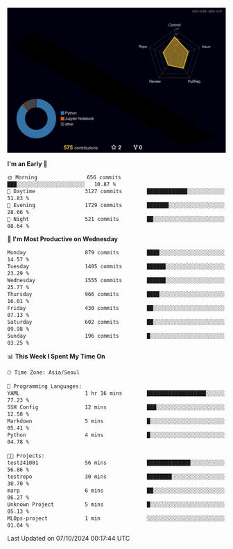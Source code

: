 <!-- ![Header](./github-header-image.png) -->

<!-- <div align="center">
  <img src="https://ziadoua.github.io/m3-Markdown-Badges/badges/FastAPI/fastapi1.svg" />&nbsp
  <img src="https://ziadoua.github.io/m3-Markdown-Badges/badges/Git/git1.svg" />&nbsp
  <img src="https://ziadoua.github.io/m3-Markdown-Badges/badges/Linux/linux2.svg" />&nbsp
  <img src="https://ziadoua.github.io/m3-Markdown-Badges/badges/PostgreSQL/postgresql3.svg" />&nbsp
  <img src="https://ziadoua.github.io/m3-Markdown-Badges/badges/Python/python3.svg" />&nbsp
</div> -->

![](./profile-3d-contrib/profile-night-rainbow.svg)

<!--START_SECTION:waka-->
**I'm an Early 🐤** 

```text
🌞 Morning                656 commits         ███░░░░░░░░░░░░░░░░░░░░░░   10.87 % 
🌆 Daytime                3127 commits        █████████████░░░░░░░░░░░░   51.83 % 
🌃 Evening                1729 commits        ███████░░░░░░░░░░░░░░░░░░   28.66 % 
🌙 Night                  521 commits         ██░░░░░░░░░░░░░░░░░░░░░░░   08.64 % 
```
📅 **I'm Most Productive on Wednesday** 

```text
Monday                   879 commits         ████░░░░░░░░░░░░░░░░░░░░░   14.57 % 
Tuesday                  1405 commits        ██████░░░░░░░░░░░░░░░░░░░   23.29 % 
Wednesday                1555 commits        ██████░░░░░░░░░░░░░░░░░░░   25.77 % 
Thursday                 966 commits         ████░░░░░░░░░░░░░░░░░░░░░   16.01 % 
Friday                   430 commits         ██░░░░░░░░░░░░░░░░░░░░░░░   07.13 % 
Saturday                 602 commits         ██░░░░░░░░░░░░░░░░░░░░░░░   09.98 % 
Sunday                   196 commits         █░░░░░░░░░░░░░░░░░░░░░░░░   03.25 % 
```


📊 **This Week I Spent My Time On** 

```text
🕑︎ Time Zone: Asia/Seoul

💬 Programming Languages: 
YAML                     1 hr 16 mins        ███████████████████░░░░░░   77.23 % 
SSH Config               12 mins             ███░░░░░░░░░░░░░░░░░░░░░░   12.58 % 
Markdown                 5 mins              █░░░░░░░░░░░░░░░░░░░░░░░░   05.41 % 
Python                   4 mins              █░░░░░░░░░░░░░░░░░░░░░░░░   04.78 % 

🐱‍💻 Projects: 
test241001               56 mins             ██████████████░░░░░░░░░░░   56.86 % 
testrepo                 30 mins             ████████░░░░░░░░░░░░░░░░░   30.70 % 
marp                     6 mins              ██░░░░░░░░░░░░░░░░░░░░░░░   06.27 % 
Unknown Project          5 mins              █░░░░░░░░░░░░░░░░░░░░░░░░   05.13 % 
MLOps-project            1 min               ░░░░░░░░░░░░░░░░░░░░░░░░░   01.04 % 
```


 Last Updated on 07/10/2024 00:17:44 UTC
<!--END_SECTION:waka-->




